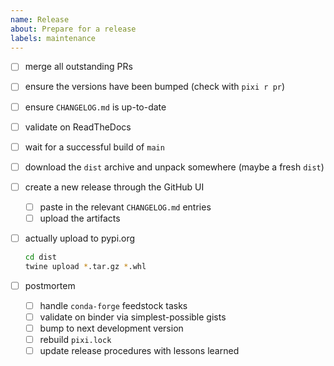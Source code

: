 ```yaml
---
name: Release
about: Prepare for a release
labels: maintenance
---
```


- [ ] merge all outstanding PRs
- [ ] ensure the versions have been bumped (check with `pixi r pr`)
- [ ] ensure `CHANGELOG.md` is up-to-date
- [ ] validate on ReadTheDocs
- [ ] wait for a successful build of `main`
- [ ] download the `dist` archive and unpack somewhere (maybe a fresh `dist`)
- [ ] create a new release through the GitHub UI
  - [ ] paste in the relevant `CHANGELOG.md` entries
  - [ ] upload the artifacts
- [ ] actually upload to pypi.org

  ```bash
  cd dist
  twine upload *.tar.gz *.whl
  ```

- [ ] postmortem
  - [ ] handle `conda-forge` feedstock tasks
  - [ ] validate on binder via simplest-possible gists
  - [ ] bump to next development version
  - [ ] rebuild `pixi.lock`
  - [ ] update release procedures with lessons learned
